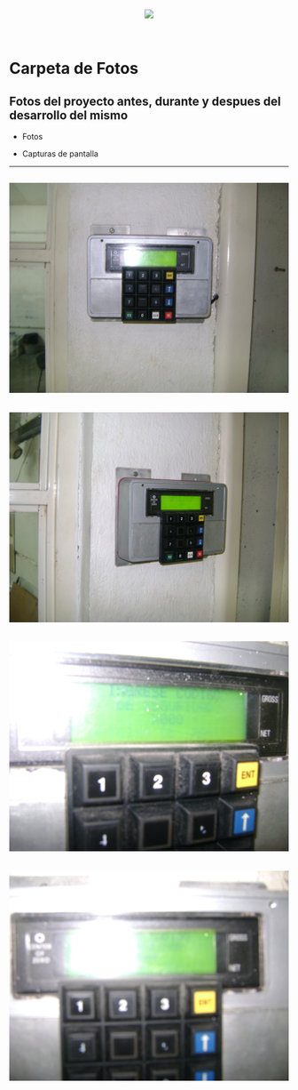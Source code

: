 <br/>
<p align="center">
  <img src="https://avatars2.githubusercontent.com/u/15052789?v=3&s=200">
</p>
<br/>

# Carpeta de Fotos

## Fotos del proyecto antes, durante y despues del desarrollo del mismo

* Fotos

* Capturas de pantalla

---
![DSC03122.JPG](/Fotos/DSC03122.JPG)
---
![DSC03123.JPG](/Fotos/DSC03123.JPG)
---
![DSC03124.JPG](/Fotos/DSC03124.JPG)
---
![DSC03125.JPG](/Fotos/DSC03125.JPG)
---
